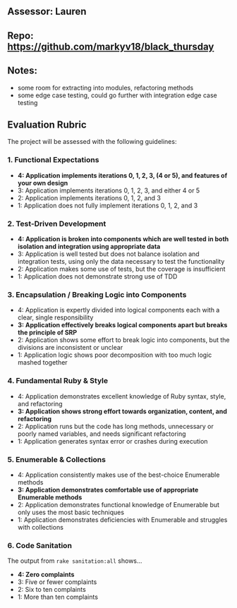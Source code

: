 ## Assessor: Lauren

## Repo: https://github.com/markyv18/black_thursday

## Notes:

* some room for extracting into modules, refactoring methods
* some edge case testing, could go further with integration edge case testing

## Evaluation Rubric

The project will be assessed with the following guidelines:

### 1. Functional Expectations

* **4: Application implements iterations 0, 1, 2, 3, (4 or 5), and features of your own design**
* 3: Application implements iterations 0, 1, 2, 3, and either 4 or 5
* 2: Application implements iterations 0, 1, 2, and 3
* 1: Application does not fully implement iterations 0, 1, 2, and 3

### 2. Test-Driven Development

* **4: Application is broken into components which are well tested in both isolation and integration using appropriate data**
* 3: Application is well tested but does not balance isolation and integration tests, using only the data necessary to test the functionality
* 2: Application makes some use of tests, but the coverage is insufficient
* 1: Application does not demonstrate strong use of TDD

### 3. Encapsulation / Breaking Logic into Components

* 4: Application is expertly divided into logical components each with a clear, single responsibility
* **3: Application effectively breaks logical components apart but breaks the principle of SRP**
* 2: Application shows some effort to break logic into components, but the divisions are inconsistent or unclear
* 1: Application logic shows poor decomposition with too much logic mashed together

### 4. Fundamental Ruby & Style

* 4:  Application demonstrates excellent knowledge of Ruby syntax, style, and refactoring
* **3:  Application shows strong effort towards organization, content, and refactoring**
* 2:  Application runs but the code has long methods, unnecessary or poorly named variables, and needs significant refactoring
* 1:  Application generates syntax error or crashes during execution

### 5. Enumerable & Collections

* 4: Application consistently makes use of the best-choice Enumerable methods
* **3: Application demonstrates comfortable use of appropriate Enumerable methods**
* 2: Application demonstrates functional knowledge of Enumerable but only uses the most basic techniques
* 1: Application demonstrates deficiencies with Enumerable and struggles with collections

### 6. Code Sanitation

The output from `rake sanitation:all` shows...

* **4: Zero complaints**
* 3: Five or fewer complaints
* 2: Six to ten complaints
* 1: More than ten complaints
